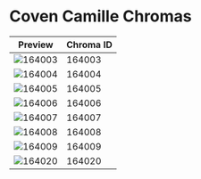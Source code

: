 # Coven Camille Chromas

| Preview | Chroma ID |
|---------|-----------|
| ![164003](https://raw.communitydragon.org/latest/plugins/rcp-be-lol-game-data/global/default/v1/champion-chroma-images/164/164003.png) | 164003 |
| ![164004](https://raw.communitydragon.org/latest/plugins/rcp-be-lol-game-data/global/default/v1/champion-chroma-images/164/164004.png) | 164004 |
| ![164005](https://raw.communitydragon.org/latest/plugins/rcp-be-lol-game-data/global/default/v1/champion-chroma-images/164/164005.png) | 164005 |
| ![164006](https://raw.communitydragon.org/latest/plugins/rcp-be-lol-game-data/global/default/v1/champion-chroma-images/164/164006.png) | 164006 |
| ![164007](https://raw.communitydragon.org/latest/plugins/rcp-be-lol-game-data/global/default/v1/champion-chroma-images/164/164007.png) | 164007 |
| ![164008](https://raw.communitydragon.org/latest/plugins/rcp-be-lol-game-data/global/default/v1/champion-chroma-images/164/164008.png) | 164008 |
| ![164009](https://raw.communitydragon.org/latest/plugins/rcp-be-lol-game-data/global/default/v1/champion-chroma-images/164/164009.png) | 164009 |
| ![164020](https://raw.communitydragon.org/latest/plugins/rcp-be-lol-game-data/global/default/v1/champion-chroma-images/164/164020.png) | 164020 |